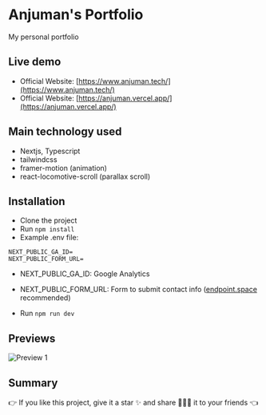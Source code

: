 # Anjuman's Portfolio

My personal portfolio


## Live demo

- Official Website: [https://www.anjuman.tech/](https://www.anjuman.tech/)
- Official Website: [https://anjuman.vercel.app/](https://anjuman.vercel.app/)

## Main technology used

- Nextjs, Typescript
- tailwindcss
- framer-motion (animation)
- react-locomotive-scroll (parallax scroll)

## Installation

- Clone the project
- Run `npm install`
- Example .env file:

```env
NEXT_PUBLIC_GA_ID=
NEXT_PUBLIC_FORM_URL=
```

- NEXT_PUBLIC_GA_ID: Google Analytics
- NEXT_PUBLIC_FORM_URL: Form to submit contact info ([endpoint.space](https://www.endpoint.space/) recommended)

- Run `npm run dev`

## Previews

![Preview 1](https://www.anjuman.tech/projects/portfolio.png)

## Summary

👉 If you like this project, give it a star ✨ and share 👨🏻‍💻 it to your friends 👈
